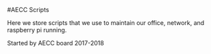 #AECC Scripts

Here we store scripts that we use to maintain our office, network, and raspberry pi running.

Started by AECC board 2017-2018
